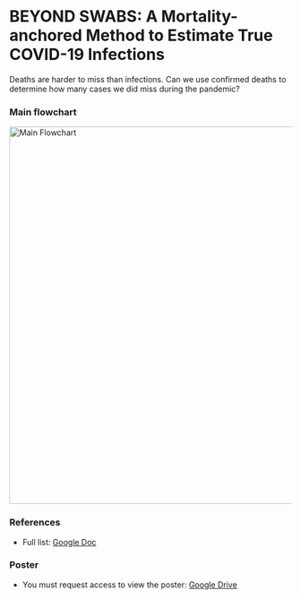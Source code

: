 # BEYOND SWABS: A Mortality-anchored Method to Estimate True COVID-19 Infections

Deaths are harder to miss than infections. Can we use confirmed deaths to determine how many cases we did miss during the pandemic?

### Main flowchart
<img width="1802" height="674" alt="Main Flowchart" src="https://github.com/user-attachments/assets/b7258719-fd91-4b51-8d42-b04b25ef9e99" />

### References
- Full list: <a href="https://docs.google.com/document/d/16OSf1nbo-4-U9MysgSRBKBPdP1VvwE8xjwVBq0LVYZ0/edit?usp=sharing">Google Doc</a>

### Poster
- You must request access to view the poster: <a href="https://drive.google.com/file/d/146-WjLFF532OaxkafcxJWBLqHRuQTxW6/view?usp=sharing">Google Drive</a>
